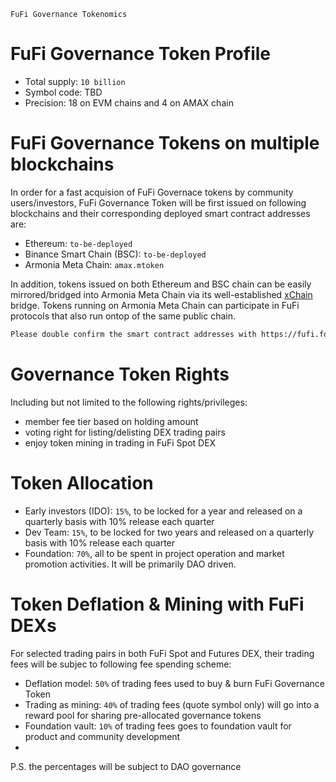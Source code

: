 `FuFi Governance Tokenomics`

# FuFi Governance Token Profile

- Total supply: `10 billion`
- Symbol code: TBD
- Precision: 18 on EVM chains and 4 on AMAX chain

# FuFi Governance Tokens on multiple blockchains

In order for a fast acquision of FuFi Governace tokens by community users/investors, FuFi Governance Token will be first issued on following blockchains and their corresponding deployed smart contract addresses are:
- Ethereum: `to-be-deployed`
- Binance Smart Chain (BSC): `to-be-deployed`
- Armonia Meta Chain: `amax.mtoken`

In addition, tokens issued on both Ethereum and BSC chain can be easily mirrored/bridged into Armonia Meta Chain via its well-established [xChain](https://xchain.pro) bridge. Tokens running on Armonia Meta Chain can participate in FuFi protocols that also run ontop of the same public chain.

```html
Please double confirm the smart contract addresses with https://fufi.foundation for absolute accuracy!
```

# Governance Token Rights

Including but not limited to the following rights/privileges:

- member fee tier based on holding amount
- voting right for listing/delisting DEX trading pairs
- enjoy token mining in trading in FuFi Spot DEX

# Token Allocation
- Early investors (IDO): `15%`, to be locked for a year and released on a quarterly basis with 10% release each quarter
- Dev Team: `15%`, to be locked for two years and released on a quarterly basis with 10% release each quarter
- Foundation: `70%`, all to be spent in project operation and market promotion activities. It will be primarily DAO driven.

# Token Deflation & Mining with FuFi DEXs

For selected trading pairs in both FuFi Spot and Futures DEX, their trading fees will be subjec to following fee spending scheme:

- Deflation model: `50%` of trading fees used to buy & burn FuFi Governance Token
- Trading as mining: `40%` of trading fees (quote symbol only) will go into a reward pool for sharing pre-allocated governance tokens
- Foundation vault: `10%` of trading fees goes to foundation vault for product and community development
- 
P.S. the percentages will be subject to DAO governance

